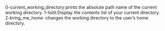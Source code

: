 0-current_working_directory:prints the absolute path name of the current working directory.
1-listit:Display the contents list of your current directory.
2-bring_me_home :changes the working directory to the user’s home directory.
